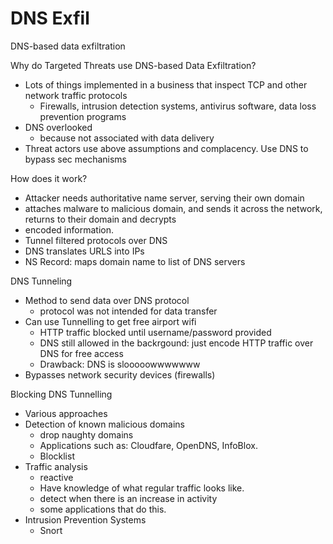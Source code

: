 # DNS Exfil
DNS-based data exfiltration

Why do Targeted Threats use DNS-based Data Exfiltration?
* Lots of things implemented in a business that inspect TCP and other network traffic protocols
   	* Firewalls, intrusion detection systems, antivirus software, data loss prevention programs
* DNS overlooked
   	* because not associated with data delivery
* Threat actors use above assumptions and complacency. Use DNS to bypass sec mechanisms

How does it work?
* Attacker needs authoritative name server, serving their own domain
* attaches malware to malicious domain, and sends it across the network, returns to their domain and decrypts
* encoded information.
* Tunnel filtered protocols over DNS
* DNS translates URLS into IPs
* NS Record: maps domain name to list of DNS servers

DNS Tunneling
* Method to send data over DNS protocol
   	* protocol was not intended for data transfer
* Can use Tunnelling to get free airport wifi
   	* HTTP traffic blocked until username/password provided
   	* DNS still allowed in the backrgound: just encode HTTP traffic over DNS for free access
   	* Drawback: DNS is slooooowwwwwww
* Bypasses network security devices (firewalls)

Blocking DNS Tunnelling
* Various approaches
* Detection of known malicious domains
   	* drop naughty domains
   	* Applications such as: Cloudfare, OpenDNS, InfoBlox.
   	* Blocklist
* Traffic analysis
   	* reactive
   	* Have knowledge of what regular traffic looks like.
   	* detect when there is an increase in activity
   	* some applications that do this.
* Intrusion Prevention Systems
   	* Snort

